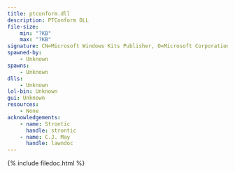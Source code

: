 ```yaml
---
title: ptconform.dll
description: PTConform DLL
file-size:
    min: "?KB"
    max: "?KB"
signature: CN=Microsoft Windows Kits Publisher, O=Microsoft Corporation, L=Redmond, S=Washington, C=US
spawned-by:
    - Unknown
spawns:
    - Unknown
dlls:
    - Unknown
lol-bin: Unknown
gui: Unknown
resources:
    - None
acknowledgements:
    - name: Strontic
      handle: strontic
    - name: C.J. May
      handle: lawndoc
---
```


{% include filedoc.html %}
